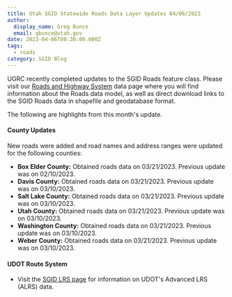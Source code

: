 ```yaml
---
title: Utah SGID Statewide Roads Data Layer Updates 04/06/2023
author:
  display_name: Greg Bunce
  email: gbunce@utah.gov
date: 2023-04-06T08:30:00.000Z
tags:
  - roads
category: SGID Blog
---
```


UGRC recently completed updates to the SGID Roads feature class. Please visit our [Roads and Highway System](/products/sgid/transportation/road-centerlines) data page where you will find information about the Roads data model, as well as direct download links to the SGID Roads data in shapefile and geodatabase format.

The following are highlights from this month's update.

#### County Updates

New roads were added and road names and address ranges were updated for the following counties:

- **Box Elder County:** Obtained roads data on 03/21/2023. Previous update was on 02/10/2023.
- **Davis County:** Obtained roads data on 03/21/2023. Previous update was on 03/10/2023.
- **Salt Lake County:** Obtained roads data on 03/21/2023. Previous update was on 03/10/2023.
- **Utah County:** Obtained roads data on 03/21/2023. Previous update was on 03/10/2023.
- **Washington County:** Obtained roads data on 03/21/2023. Previous update was on 03/10/2023.
- **Weber County:** Obtained roads data on 03/21/2023. Previous update was on 03/10/2023.

#### UDOT Route System

- Visit the [SGID LRS page](/products/sgid/transportation/road-centerlines) for information on UDOT's Advanced LRS (ALRS) data.
